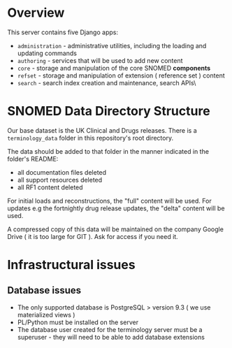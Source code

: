 # Overview
This server contains five Django apps:

 * `administration` - administrative utilities, including the loading and updating commands
 * `authoring` - services that will be used to add new content
 * `core` - storage and manipulation of the core SNOMED **components**
 * `refset` - storage and manipulation of extension ( reference set ) content
 * `search` - search index creation and maintenance, search APIs\
 
# SNOMED Data Directory Structure
Our base dataset is the UK Clinical and Drugs releases. There is a `terminology_data`
folder in this repository's root directory. 

The data should be added to that folder in the manner indicated in the folder's README:
 * all documentation files deleted
 * all support resources deleted
 * all RF1 content deleted
 
For initial loads and reconstructions, the "full" content will be used. For updates e.g the 
fortnightly drug release updates, the "delta" content will be used.

A compressed copy of this data will be maintained on the company Google Drive ( it is too large
for GIT ). Ask for access if you need it.

# Infrastructural issues
## Database issues
 * The only supported database is PostgreSQL > version 9.3 ( we use materialized views )
 * PL/Python must be installed on the server
 * The database user created for the terminology server must be a superuser - they will need to be able to add database
extensions
